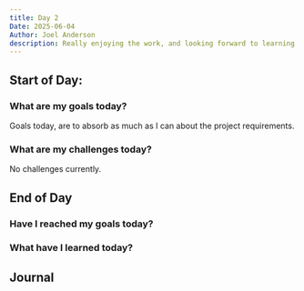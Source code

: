 ```yaml
---
title: Day 2
Date: 2025-06-04
Author: Joel Anderson
description: Really enjoying the work, and looking forward to learning more, and getting stuck in on this project.
---
```


## Start of Day:

### What are my goals today?
Goals today, are to absorb as much as I can about the project requirements.

### What are my challenges today?
No challenges currently.

## End of Day

### Have I reached my goals today?

### What have I learned today?

## Journal
